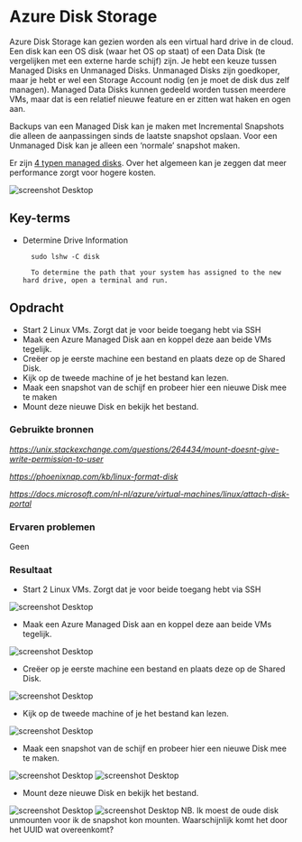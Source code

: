 # **Azure Disk Storage**

Azure Disk Storage kan gezien worden als een virtual hard drive in de cloud. Een disk kan een OS disk (waar het OS op staat) of een Data Disk (te vergelijken met een externe harde schijf) zijn. Je hebt een keuze tussen Managed Disks en Unmanaged Disks. Unmanaged Disks zijn goedkoper, maar je hebt er wel een Storage Account nodig (en je moet de disk dus zelf managen). Managed Data Disks kunnen gedeeld worden tussen meerdere VMs, maar dat is een relatief nieuwe feature en er zitten wat haken en ogen aan.

Backups van een Managed Disk kan je maken met Incremental Snapshots die alleen de aanpassingen sinds de laatste snapshot opslaan. Voor een Unmanaged Disk kan je alleen een ‘normale’ snapshot maken.

Er zijn [4 typen managed disks](https://docs.microsoft.com/en-us/azure/virtual-machines/disks-types). Over het algemeen kan je zeggen dat meer performance zorgt voor hogere kosten. 

![screenshot Desktop](../00_includes/AZ/AZ-07_01.png)

## **Key-terms**

- Determine Drive Information

        sudo lshw -C disk

        To determine the path that your system has assigned to the new hard drive, open a terminal and run.

## **Opdracht**

- Start 2 Linux VMs. Zorgt dat je voor beide toegang hebt via SSH
- Maak een Azure Managed Disk aan en koppel deze aan beide VMs tegelijk.
- Creëer op je eerste machine een bestand en plaats deze op de Shared Disk.
- Kijk op de tweede machine of je het bestand kan lezen.
- Maak een snapshot van de schijf en probeer hier een nieuwe Disk mee te maken
- Mount deze nieuwe Disk en bekijk het bestand. 

### **Gebruikte bronnen**

*<https://unix.stackexchange.com/questions/264434/mount-doesnt-give-write-permission-to-user>*

*<https://phoenixnap.com/kb/linux-format-disk>*

*<https://docs.microsoft.com/nl-nl/azure/virtual-machines/linux/attach-disk-portal>*

### **Ervaren problemen**

Geen

### **Resultaat**

- Start 2 Linux VMs. Zorgt dat je voor beide toegang hebt via SSH

![screenshot Desktop](../00_includes/AZ/AZ07_001.png)

- Maak een Azure Managed Disk aan en koppel deze aan beide VMs tegelijk.

![screenshot Desktop](../00_includes/AZ/AZ07_002.png)

- Creëer op je eerste machine een bestand en plaats deze op de Shared Disk.

![screenshot Desktop](../00_includes/AZ/AZ07_003.png)

- Kijk op de tweede machine of je het bestand kan lezen.

![screenshot Desktop](../00_includes/AZ/AZ07_004.png)

- Maak een snapshot van de schijf en probeer hier een nieuwe Disk mee te maken.

![screenshot Desktop](../00_includes/AZ/AZ07_005.png)
![screenshot Desktop](../00_includes/AZ/AZ07_006.png)

- Mount deze nieuwe Disk en bekijk het bestand.

![screenshot Desktop](../00_includes/AZ/AZ07_007.png)
![screenshot Desktop](../00_includes/AZ/AZ07_008.png)
NB. Ik moest de oude disk unmounten voor ik de snapshot kon mounten. Waarschijnlijk komt het door het UUID wat overeenkomt?
